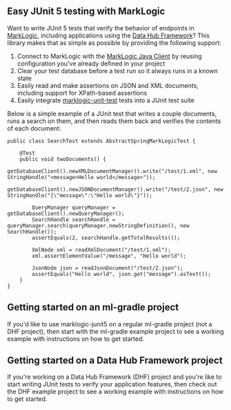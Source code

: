 ## Easy JUnit 5 testing with MarkLogic

Want to write JUnit 5 tests that verify the behavior of endpoints in [MarkLogic](https://www.marklogic.com/), 
including applications using the [Data Hub Framework](https://marklogic.github.io/marklogic-data-hub/)? 
This library makes that as simple as possible by providing the following support:

1. Connect to MarkLogic with the [MarkLogic Java Client](https://developer.marklogic.com/products/java) by reusing
configuration you've already defined in your project
1. Clear your test database before a test run so it always runs in a known state
1. Easily read and make assertions on JSON and XML documents, including support for XPath-based assertions
1. Easily integrate [marklogic-unit-test](https://github.com/marklogic-community/marklogic-unit-test) tests into a JUnit test suite

Below is a simple example of a JUnit test that writes a couple documents, runs a search on them, and then reads them 
back and verifies the contents of each document:

```
public class SearchTest extends AbstractSpringMarkLogicTest {

	@Test
	public void twoDocuments() {
		getDatabaseClient().newXMLDocumentManager().write("/test/1.xml", new StringHandle("<message>Hello world</message>"));
		getDatabaseClient().newJSONDocumentManager().write("/test/2.json", new StringHandle("{\"message\":\"Hello world\"}"));

		QueryManager queryManager = getDatabaseClient().newQueryManager();
		SearchHandle searchHandle = queryManager.search(queryManager.newStringDefinition(), new SearchHandle());
		assertEquals(2, searchHandle.getTotalResults());

		XmlNode xml = readXmlDocument("/test/1.xml");
		xml.assertElementValue("/message", "Hello world");

		JsonNode json = readJsonDocument("/test/2.json");
		assertEquals("Hello world", json.get("message").asText());
	}
}
```

## Getting started on an ml-gradle project

If you'd like to use marklogic-junit5 on a regular ml-gradle project (not a DHF project), then 
start with the ml-gradle example project to see a working example with instructions on how to get started. 

## Getting started on a Data Hub Framework project

If you're working on a Data Hub Framework (DHF) project and you're like to start writing JUnit tests to verify your application 
features, then check out the DHF example project to see a working example with instructions on how to get started.

